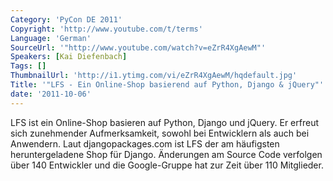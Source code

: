```yaml
---
Category: 'PyCon DE 2011'
Copyright: 'http://www.youtube.com/t/terms'
Language: 'German'
SourceUrl: '"http://www.youtube.com/watch?v=eZrR4XgAewM"'
Speakers: [Kai Diefenbach]
Tags: []
ThumbnailUrl: 'http://i1.ytimg.com/vi/eZrR4XgAewM/hqdefault.jpg'
Title: '"LFS - Ein Online-Shop basierend auf Python, Django & jQuery"'
date: '2011-10-06'
---
```

LFS ist ein Online-Shop basieren auf Python, Django und jQuery. Er erfreut sich zunehmender Aufmerksamkeit, sowohl bei Entwicklern als auch bei Anwendern. Laut djangopackages.com ist LFS der am häufigsten heruntergeladene Shop für Django. Änderungen am Source Code verfolgen über 140 Entwickler und die Google-Gruppe hat zur Zeit über 110 Mitglieder.